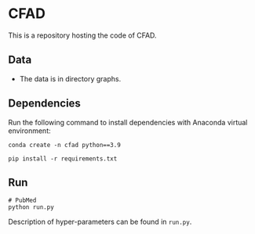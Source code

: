 # CFAD

This is a repository hosting the code of CFAD. 

## Data

- The data is in directory graphs.    

## Dependencies

Run the following command to install dependencies with Anaconda virtual environment:
```shell
conda create -n cfad python==3.9

pip install -r requirements.txt
```

## Run

```shell
# PubMed
python run.py

```

Description of hyper-parameters can be found in `run.py`.
